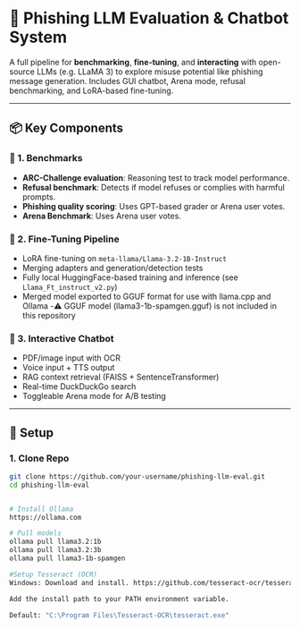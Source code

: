 # 🧠 Phishing LLM Evaluation & Chatbot System

A full pipeline for **benchmarking**, **fine-tuning**, and **interacting** with open-source LLMs (e.g. LLaMA 3) to explore misuse potential like phishing message generation. Includes GUI chatbot, Arena mode, refusal benchmarking, and LoRA-based fine-tuning.

---

## 📦 Key Components

### 🔬 1. Benchmarks
- **ARC-Challenge evaluation**: Reasoning test to track model performance.
- **Refusal benchmark**: Detects if model refuses or complies with harmful prompts.
- **Phishing quality scoring**: Uses GPT-based grader or Arena user votes.
- **Arena Benchmark**: Uses Arena user votes.

### 🧪 2. Fine-Tuning Pipeline
- LoRA fine-tuning on `meta-llama/Llama-3.2-1B-Instruct`
- Merging adapters and generation/detection tests
- Fully local HuggingFace-based training and inference (see `Llama_Ft_instruct_v2.py`)
- Merged model exported to GGUF format for use with llama.cpp and Ollama
-⚠️ GGUF model (llama3-1b-spamgen.gguf) is not included in this repository

### 🤖 3. Interactive Chatbot
- PDF/image input with OCR
- Voice input + TTS output
- RAG context retrieval (FAISS + SentenceTransformer)
- Real-time DuckDuckGo search
- Toggleable Arena mode for A/B testing

---

## 🔧 Setup

### 1. Clone Repo

```bash
git clone https://github.com/your-username/phishing-llm-eval.git
cd phishing-llm-eval


# Install Ollama
https://ollama.com

# Pull models
ollama pull llama3.2:1b
ollama pull llama3.2:3b
ollama pull llama3-1b-spamgen

#Setup Tesseract (OCR)
Windows: Download and install. https://github.com/tesseract-ocr/tesseract 

Add the install path to your PATH environment variable.

Default: "C:\Program Files\Tesseract-OCR\tesseract.exe"
